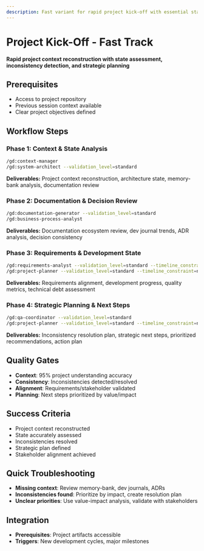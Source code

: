 ```yaml
---
description: Fast variant for rapid project kick-off with essential state analysis and strategic planning
---
```


# Project Kick-Off - Fast Track

**Rapid project context reconstruction with state assessment, inconsistency detection, and strategic planning**

## Prerequisites

- Access to project repository
- Previous session context available
- Clear project objectives defined

## Workflow Steps

### Phase 1: Context & State Analysis

```bash
/gd:context-manager
/gd:system-architect --validation_level=standard
```

**Deliverables:** Project context reconstruction, architecture state, memory-bank analysis, documentation review

### Phase 2: Documentation & Decision Review

```bash
/gd:documentation-generator --validation_level=standard
/gd:business-process-analyst
```

**Deliverables:** Documentation ecosystem review, dev journal trends, ADR analysis, decision consistency

### Phase 3: Requirements & Development State

```bash
/gd:requirements-analyst --validation_level=standard --timeline_constraint=normal --domain_complexity=medium
/gd:project-planner --validation_level=standard --timeline_constraint=normal
```

**Deliverables:** Requirements alignment, development progress, quality metrics, technical debt assessment

### Phase 4: Strategic Planning & Next Steps

```bash
/gd:qa-coordinator --validation_level=standard
/gd:project-planner --validation_level=standard --timeline_constraint=normal
```

**Deliverables:** Inconsistency resolution plan, strategic next steps, prioritized recommendations, action plan

## Quality Gates

- **Context**: 95% project understanding accuracy
- **Consistency**: Inconsistencies detected/resolved
- **Alignment**: Requirements/stakeholder validated
- **Planning**: Next steps prioritized by value/impact

## Success Criteria

- Project context reconstructed
- State accurately assessed
- Inconsistencies resolved
- Strategic plan defined
- Stakeholder alignment achieved

## Quick Troubleshooting

- **Missing context**: Review memory-bank, dev journals, ADRs
- **Inconsistencies found**: Prioritize by impact, create resolution plan
- **Unclear priorities**: Use value-impact analysis, validate with stakeholders

## Integration

- **Prerequisites**: Project artifacts accessible
- **Triggers**: New development cycles, major milestones
